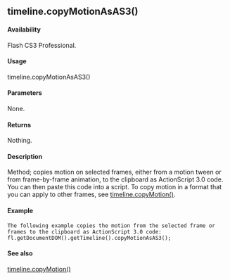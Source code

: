 ## timeline.copyMotionAsAS3()

#### Availability

Flash CS3 Professional.

#### Usage

timeline.copyMotionAsAS3()

#### Parameters

None.

#### Returns

Nothing.

#### Description

Method; copies motion on selected frames, either from a motion tween or from frame-by-frame animation, to the clipboard as ActionScript 3.0 code. You can then paste this code into a script.
To copy motion in a format that you can apply to other frames, see [timeline.copyMotion()](#_bookmark1040).

#### Example

```
The following example copies the motion from the selected frame or frames to the clipboard as ActionScript 3.0 code:
fl.getDocumentDOM().getTimeline().copyMotionAsAS3();

```
#### See also

[timeline.copyMotion()](#_bookmark1040)
